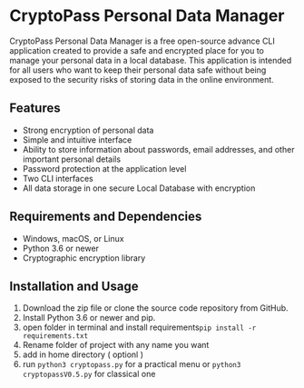 # CryptoPass Personal Data Manager

CryptoPass Personal Data Manager is a free open-source advance CLI application created to provide a safe and encrypted place for you to manage your personal data in a local database. This application is intended for all users who want to keep their personal data safe without being exposed to the security risks of storing data in the online environment.

## Features

- Strong encryption of personal data
- Simple and intuitive interface
- Ability to store information about passwords, email addresses, and other important personal details
- Password protection at the application level
- Two CLI interfaces 
- All data storage in one secure Local Database with encryption 

## Requirements and Dependencies

- Windows, macOS, or Linux
- Python 3.6 or newer
- Cryptographic encryption library

## Installation and Usage

1. Download the zip file or clone the source code repository from GitHub.
2. Install Python 3.6 or newer and pip.
3. open folder in terminal and install requirements`pip install -r requirements.txt`
5. Rename folder of project with any name you want
6. add in home directory ( optionl )
7. run `python3 cryptopass.py` for a practical menu 
                                or `python3 cryptopassV0.5.py` for classical one


